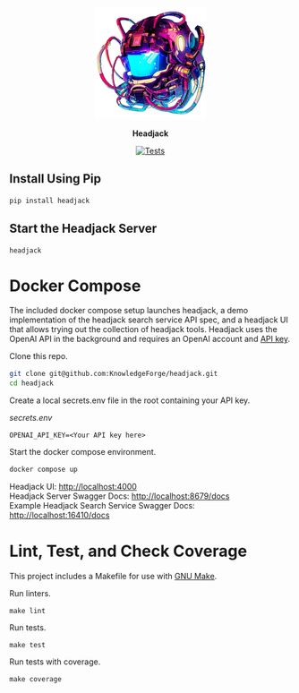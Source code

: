 <p align="center">
  <img src="https://raw.githubusercontent.com/KnowledgeForge/headjack/main/docs/assets/images/headjack-logo-small.png" alt="Headjack logo"></a>
</p>
<p align="center">
    <b>Headjack</b>
</p>

<p align="center">
  <a href="https://github.com/KnowledgeForge/headjack/actions/workflows/python-checks.yml" target="_blank">
    <img src="https://github.com/KnowledgeForge/headjack/actions/workflows/python-checks.yml/badge.svg?branch=main" alt="Tests">
  </a>
</p>

## Install Using Pip

```sh
pip install headjack
```

## Start the Headjack Server

```
headjack
```

# Docker Compose

The included docker compose setup launches headjack, a demo implementation of the headjack search service API spec, and a headjack UI
that allows trying out the collection of headjack tools. Headjack uses the OpenAI API in the background and requires an OpenAI account and
[API key](https://platform.openai.com/account/api-keys).

Clone this repo.
```sh
git clone git@github.com:KnowledgeForge/headjack.git
cd headjack
```

Create a local secrets.env file in the root containing your API key.

*secrets.env*
```
OPENAI_API_KEY=<Your API key here>
```

Start the docker compose environment.
```sh
docker compose up
```

Headjack UI: [http://localhost:4000](http://localhost:4000)  
Headjack Server Swagger Docs: [http://localhost:8679/docs](http://localhost:8679/docs)  
Example Headjack Search Service Swagger Docs: [http://localhost:16410/docs](http://localhost:16410/docs)  

# Lint, Test, and Check Coverage

This project includes a Makefile for use with [GNU Make](https://www.gnu.org/software/make/).

Run linters.
```
make lint
```

Run tests.
```
make test
```

Run tests with coverage.
```
make coverage
```
